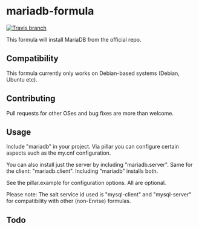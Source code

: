 # mariadb-formula

[![Travis branch](https://img.shields.io/travis/Enrise/mariadb-formula/master.svg?style=flat-square)](https://travis-ci.org/Enrise/mariadb-formula)

This formula will install MariaDB from the official repo.

## Compatibility

This formula currently only works on Debian-based systems (Debian, Ubuntu etc).

## Contributing

Pull requests for other OSes and bug fixes are more than welcome.

## Usage

Include "mariadb" in your project.
Via pillar you can configure certain aspects such as the my.cnf configuration.

You can also install just the server by including "mariadb.server".
Same for the client: "mariadb.client". Including "mariadb" installs both.

See the pillar.example for configuration options. All are optional.

Please note:
The salt service id used is "mysql-client" and "mysql-server" for compatibility with
other (non-Enrise) formulas.

## Todo
